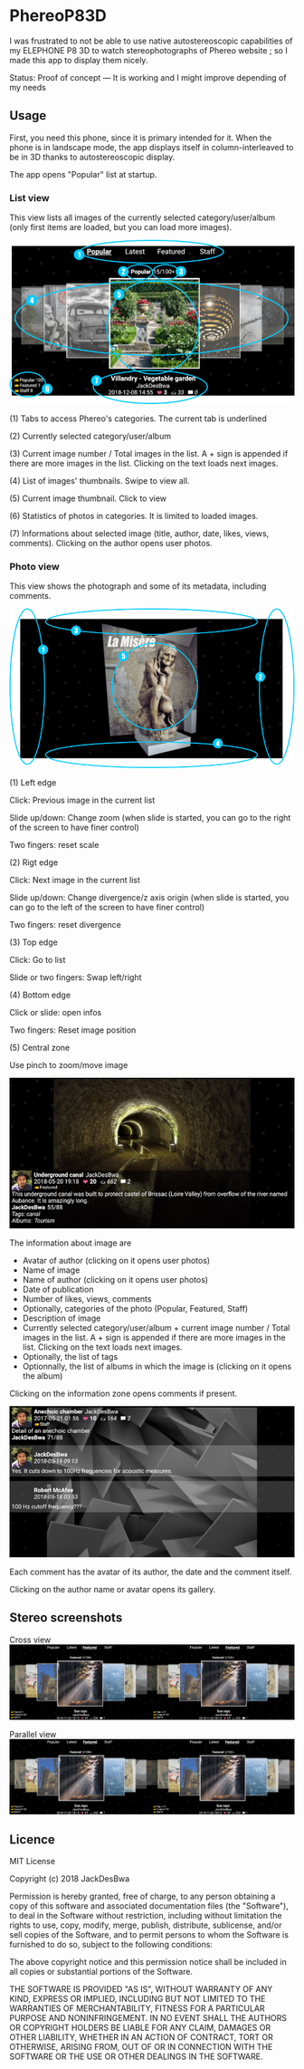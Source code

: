 PhereoP83D
==========

I was frustrated to not be able to use native autostereoscopic capabilities of my ELEPHONE P8 3D to watch stereophotographs of Phereo website ; so I made this app to display them nicely.

Status: Proof of concept — It is working and I might improve depending of my needs

Usage
-----

First, you need this phone, since it is primary intended for it. When the phone is in landscape mode, the app displays itself in column-interleaved to be in 3D thanks to autostereoscopic display.

The app opens "Popular" list at startup.

### List view

This view lists all images of the currently selected category/user/album (only first items are loaded, but you can load more images).

![List view](screenshots/screenshot_list.png)

(1)
Tabs to access Phereo's categories.
The current tab is underlined

(2)
Currently selected category/user/album

(3)
Current image number / Total images in the list.
A + sign is appended if there are more images in the list.
Clicking on the text loads next images.

(4)
List of images' thumbnails. Swipe to view all.

(5)
Current image thumbnail.
Click to view

(6)
Statistics of photos in categories.
It is limited to loaded images.

(7)
Informations about selected image (title, author, date, likes, views, comments).
Clicking on the author opens user photos.

### Photo view

This view shows the photograph and some of its metadata, including comments.

![Photo view - simple](screenshots/screenshot_photo_simple.png)

(1) Left edge

Click: Previous image in the current list

Slide up/down: Change zoom (when slide is started, you can go to the right of the screen to have finer control)

Two fingers: reset scale

(2) Rigt edge

Click: Next image in the current list

Slide up/down: Change divergence/z axis origin (when slide is started, you can go to the left of the screen to have finer control)

Two fingers: reset divergence

(3) Top edge

Click: Go to list

Slide or two fingers: Swap left/right

(4) Bottom edge

Click or slide: open infos

Two fingers: Reset image position

(5) Central zone

Use pinch to zoom/move image

![Photo view - infos](screenshots/screenshot_photo_info.jpg)

The information about image are

- Avatar of author (clicking on it opens user photos)
- Name of image
- Name of author (clicking on it opens user photos)
- Date of publication
- Number of likes, views, comments
- Optionally, categories of the photo (Popular, Featured, Staff)
- Description of image
- Currently selected category/user/album +  current image number / Total images in the list.
  A + sign is appended if there are more images in the list.
  Clicking on the text loads next images.
- Optionally, the list of tags
- Optionnally, the list of albums in which the image is (clicking on it opens the album)

Clicking on the information zone opens comments if present.

![Photo view - infos](screenshots/screenshot_photo_comments.jpg)

Each comment has the avatar of its author, the date and the comment itself.

Clicking on the author name or avatar opens its gallery.

Stereo screenshots
------------------

Cross view
![Photo view - stereo screenshot X](screenshots/screenshot_stereo_X.jpg)

Parallel view
![Photo view - stereo screenshot P](screenshots/screenshot_stereo_P.jpg)

Licence
-------

MIT License

Copyright (c) 2018 JackDesBwa

Permission is hereby granted, free of charge, to any person obtaining a copy of this software and associated documentation files (the "Software"), to deal in the Software without restriction, including without limitation the rights to use, copy, modify, merge, publish, distribute, sublicense, and/or sell copies of the Software, and to permit persons to whom the Software is furnished to do so, subject to the following conditions:

The above copyright notice and this permission notice shall be included in all copies or substantial portions of the Software.

THE SOFTWARE IS PROVIDED "AS IS", WITHOUT WARRANTY OF ANY KIND, EXPRESS OR IMPLIED, INCLUDING BUT NOT LIMITED TO THE WARRANTIES OF MERCHANTABILITY, FITNESS FOR A PARTICULAR PURPOSE AND NONINFRINGEMENT. IN NO EVENT SHALL THE AUTHORS OR COPYRIGHT HOLDERS BE LIABLE FOR ANY CLAIM, DAMAGES OR OTHER LIABILITY, WHETHER IN AN ACTION OF CONTRACT, TORT OR OTHERWISE, ARISING FROM, OUT OF OR IN CONNECTION WITH THE SOFTWARE OR THE USE OR OTHER DEALINGS IN THE SOFTWARE.
